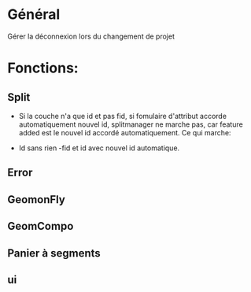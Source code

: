 # Général
Gérer la déconnexion lors du changement de projet

# Fonctions:
## Split
* Si la couche n'a que id et pas fid, si fomulaire d'attribut accorde automatiquement nouvel id,
splitmanager ne marche pas, car feature added est le nouvel id accordé automatiquement.
Ce qui marche:
- Id sans rien
-fid et id avec nouvel id automatique.

## Error

## GeomonFly

## GeomCompo

## Panier à segments

## ui
